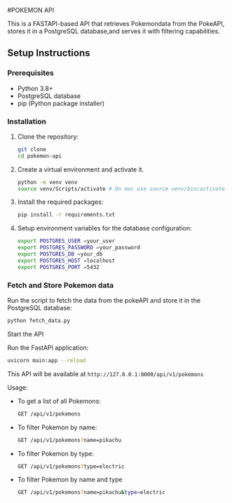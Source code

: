 #POKEMON API

This is a FASTAPI-based API that retrieves Pokemondata from the PokeAPI, stores it in a PostgreSQL database,and serves it with filtering capabilities.

## Setup Instructions

### Prerequisites

- Python 3.8+
- PostgreSQL database
- pip (Python package installer)

### Installation

1. Clone the repository:
   ```sh
   git clone 
   cd pokemon-api
   ```


2. Create a virtual environment and activate it.
   ```sh
   python -m venv venv
   source venv/Scripts/activate # On mac use source venv/bin/activate
   ```


3. Install the required packages:
   ```sh
   pip install -r requirements.txt
   ```


4. Setup environment variables for the database configuration:
   ```sh
   export POSTGRES_USER =your_user
   export POSTGRES_PASSWORD =your_password
   export POSTGRES_DB =your_db
   export POSTGRES_HOST =localhost
   export POSTGRES_PORT =5432
   ```

### Fetch and Store Pokemon data

Run the script to fetch the data from the pokeAPI and store it in the PostgreSQL database:
```sh
python fetch_data.py
```
Start the API

Run the FastAPI application:
```sh
uvicorn main:app --reload
```
This API will be available at `http://127.0.0.1:8000/api/v1/pokemons`

Usage:

  - To get a list of all Pokemons:
    ```bash
    GET /api/v1/pokemons
    ```

  - To filter Pokemon by name:
    ```bash
    GET /api/v1/pokemons?name=pikachu
    ```

  - To filter Pokemon by type:
    ```bash
    GET /api/v1/pokemons?type=electric
    ```

  - To filter Pokemon by name and type 
    ```bash
    GET /api/v1/pokemons?name=pikachu&type=electric



